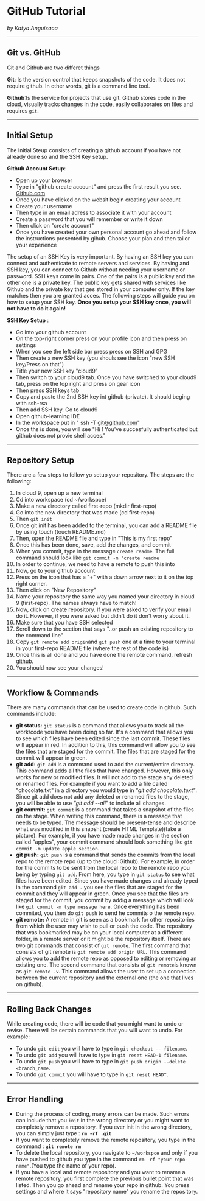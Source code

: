 # GitHub Tutorial

_by Katya Anguisaca_

---
## Git vs. GitHub
  Git and Github are two differet things
 
 **Git**: Is the version control that keeps snapshots of the code. It does not require github. In other words, git is a command line tool.
  
 **Github**:Is the service for projects that use git. Github stores code in the cloud, visually tracks changes in the 
 code, easily collaborates on files and requires `git`.
  

---
## Initial Setup
 The Initial Steup consists of creating a github account if you have not already done so and the SSH Key setup.
 
 **Github Account Setup**:
 * Open up your browser
 * Type in "github create account" and press the first result you see.  [Github.com](https://github.com/join)
 * Once you have clicked on the websit begin creating your account
 * Create your username
 * Then type in an email adress to associate it with your account
 * Create a password that you will remember or write it down
 * Then click on "create account"
 * Once you have created your own personal account go ahead and follow the instructions presented by gihub. Choose your plan and then tailor your experience
 
The setup of an SSH Key is very important. By having an SSH key you can connect and authenticate to remote servers and services. By having and SSH key, you can connect 
to Github without needing your username or password. SSH keys come in pairs. One of the pairs is a public key and the other one is a private key. The public key gets shared with services like Github and the private key that ges stored in 
your computer only. If the key matches then you are granted acces. The following steps will guide you on how to setup your SSH key. **Once you setup your SSH key once, you will not have to do it again!**
  
 **SSH Key Setup** :
 * Go into your github account
 * On the top-right corner press on your profile icon and then press on settings
 * When you see the left side bar press press on SSH and GPG
 * Then create a new SSH key (you shouls see the icon "new SSH key/Press on that")
 * Title your new SSH key "cloud9"
 * Then switch to your cloud9 tab. Once you have switched to your cloud9 tab, press on the top right and press on gear icon
 * Then press SSH keys tab 
 * Copy and paste the 2nd SSH key int github (private). It should beging with ssh-rsa
 * Then add SSH key. Go to cloud9  
 * Open github-learning IDE
 * In the workspace put in " ssh -T git@github.com"
 * Once ths is done, you will see "Hi <your username>! You've succesfully authenticated but github does not provie shell acces."


---
## Repository Setup
 There are a few steps to follow yo setup your repository. The steps are the following:
 1. In cloud 9, open up a new terminal
 2. Cd into workspace (cd ~/workspce)
 3. Make a new directory called first-repo (mkdir first-repo)
 4. Go into the new directory that was made (cd first-repo)
 5. Then `git init` 
 6. Once git init has been added to the terminal, you can add a README file by using touch (touch README.md)
 7. Then, open the README file and type in "This is my first repo"
 8. Once this has been done, save, add the changes, and commit
 9. When you commit, type in the message `create readme`. The full command should look like `git commit -m "create readme`
 10. In order to continue, we need to have a remote to push this into
 11. Now, go to your github account
 12. Press on the icon that has a "+" with a down arrow next to it on the top right corner.
 13. Then click on "New Repository"
 14. Name your repository the same way you named your directory in cloud 9 (first-repo). The names always have to match!
 15. Now, click on create repository. If you were asked to verify your email do it. However, if you were asked but didn't do it don't worry about it.
 16. Make sure that you have SSH selected
 17. Scroll down to the section that says "..or push an existing repository to the command line"
 18. Copy `git remote add origin`and `git push` one at a time to your terminal in your first-repo README file (where the rest of the code is)
 19. Once this is all done and you have done the remote command, refresh github.
 20. You should now see your changes!


---
## Workflow & Commands
 There are many commands that can be used to create code in github. Such commands include: 
 * **git status:**
    `git status` is a command that allows you to track all the work/code you have been doing so far. It's a command that allows you to see which files have been edited since the last commit. These files will appear in red. In addition to this, this command will allow you to see the files that are staged for the commit. The files that are staged for the commit will appear in green.
* **git add:** 
    `git add` is a command used to add the current/entire directory. This command adds all the files that have changed. However, this only works for new or modified files. It will not add to the stage any deleted or renamed files. For example if you want to add a file called "chocolate.txt" in a directory you would type in _"git add chocolate.text"_. Since git add does not add any deleted or renamed files to the stage, you will be able to use _"git add --all"_ to include all changes. 
* **git commit:**
    `git commit` is a command that takes a snapshot of the files on the stage. When writing this command, there is a message that needs to be typed. The message should be present-tense and describe what was modified in this snapsht (create HTML Template)(take a picture). For example, if you have made made changes in the section called "apples", your commit command should look something like `git commit -m update apple section`.
* **git push:**
    `git push` is a command that sends the commits from the local repo to the remote repo (up to the cloud :Github). For example, in order for the commits to be sent from the local repo to the remote repo you being by typing `git add`. From here, you type in `git status` to see what files have been edited. Since you have made changes and already typed in the command `git add .` you see the files that are staged for the commit and they will appear in green. Once you see that the files are staged for the commit, you commit by addig a message which will look like `git commit -m type message here`. Once everything has been commited, you then do `git push` to send he commits o the remote repo. 
* **git remote:**
   A remote in git is seen as a bookmark for other repositories from which the user may wish to pull or push the code. The repository that was bookmarked may be on your local computer at a different folder, in a remote server or it might be the repository itself. There are two git commands that consist of `git remote`. The first command that consists of git remote is `git remote add origin URL`. This command allows you to add the remote repo as opposed to editing or removing an existing one. 
   The second command that consists of `git remote`is known as `git remote -v`. This command allows the user to set up a connection between the current repository and the external one (the one that lives on github).




---
## Rolling Back Changes
 While creating code, there will be code that you might want to undo or revise. There will be certain commands that you will want to undo. For example:
 * To undo `git edit` you will have to type in `git checkout -- filename`.
 * To undo `git add` you will have to type in `git reset HEAD-1 filename`.
 * To undo `git push` you will have to type in `git push origin --delete <branch_name`.
 * To undo `git commit` you will have to type in  `git reset HEAD^`.
---
## Error Handling
 * During the process of coding, many errors can be made. Such errors can include that you `init` in the wrong directory or you might want to      completely remove a repository. If you ever init in the wrong directory, you can simply just type : **`rm -rf .git`**
 * If you want to completely remove the remote repository, you type in the command : **`git remote rm`**
 * To delete the local repository, you navigate to `~/workspce` and only if you have pushed to github you type in the command `rm -rf "your repo-name"`.(You type the name
  of your repo).
 * If you have a local and remote repository and you want to rename a remote repository, you first complete the previous bullet point that was listed. 
   Then you go ahead and rename your repo in github. You press settings and where it says "repository name" you rename the repository. 


